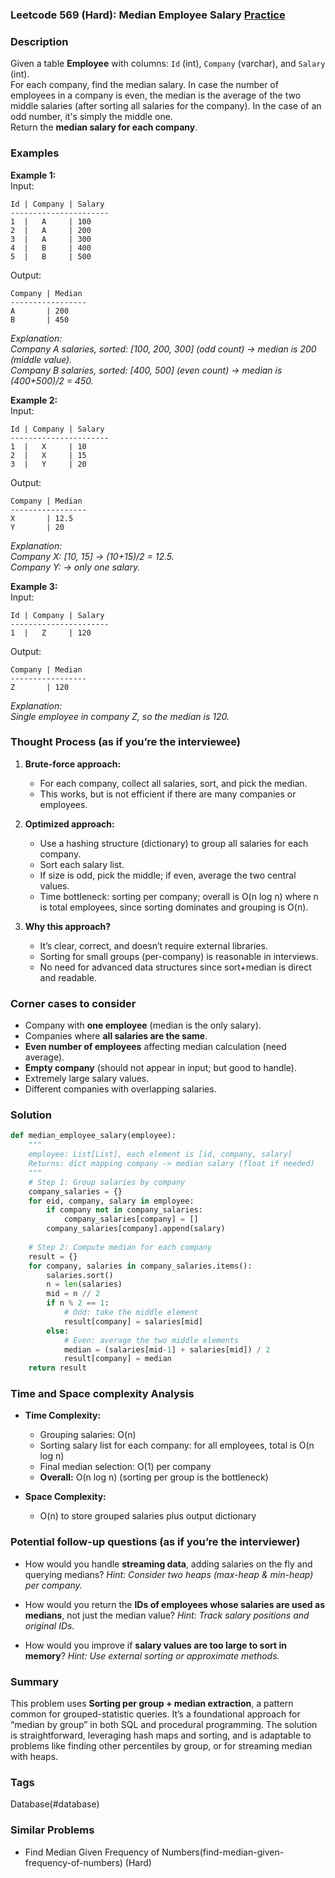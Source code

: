 ### Leetcode 569 (Hard): Median Employee Salary [Practice](https://leetcode.com/problems/median-employee-salary)

### Description  
Given a table **Employee** with columns: `Id` (int), `Company` (varchar), and `Salary` (int).  
For each company, find the median salary. In case the number of employees in a company is even, the median is the average of the two middle salaries (after sorting all salaries for the company). In the case of an odd number, it's simply the middle one.  
Return the **median salary for each company**.

### Examples  

**Example 1:**  
Input:  
```
Id | Company | Salary
----------------------
1  |   A     | 100
2  |   A     | 200
3  |   A     | 300
4  |   B     | 400
5  |   B     | 500
```
Output:  
```
Company | Median
-----------------
A       | 200
B       | 450
```
*Explanation:  
Company A salaries, sorted: [100, 200, 300] (odd count) → median is 200 (middle value).  
Company B salaries, sorted: [400, 500] (even count) → median is (400+500)/2 = 450.*

**Example 2:**  
Input:  
```
Id | Company | Salary
----------------------
1  |   X     | 10
2  |   X     | 15
3  |   Y     | 20
```
Output:  
```
Company | Median
-----------------
X       | 12.5
Y       | 20
```
*Explanation:  
Company X: [10, 15] → (10+15)/2 = 12.5.  
Company Y:  → only one salary.*

**Example 3:**  
Input:  
```
Id | Company | Salary
----------------------
1  |   Z     | 120
```
Output:  
```
Company | Median
-----------------
Z       | 120
```
*Explanation:  
Single employee in company Z, so the median is 120.*

### Thought Process (as if you’re the interviewee)  

1. **Brute-force approach:**
   - For each company, collect all salaries, sort, and pick the median.
   - This works, but is not efficient if there are many companies or employees.

2. **Optimized approach:**
   - Use a hashing structure (dictionary) to group all salaries for each company.
   - Sort each salary list.
   - If size is odd, pick the middle; if even, average the two central values.
   - Time bottleneck: sorting per company; overall is O(n log n) where n is total employees, since sorting dominates and grouping is O(n).

3. **Why this approach?**
   - It’s clear, correct, and doesn’t require external libraries.
   - Sorting for small groups (per-company) is reasonable in interviews.
   - No need for advanced data structures since sort+median is direct and readable.

### Corner cases to consider  
- Company with **one employee** (median is the only salary).
- Companies where **all salaries are the same**.
- **Even number of employees** affecting median calculation (need average).
- **Empty company** (should not appear in input; but good to handle).
- Extremely large salary values.
- Different companies with overlapping salaries.

### Solution

```python
def median_employee_salary(employee):
    """
    employee: List[List], each element is [id, company, salary]
    Returns: dict mapping company -> median salary (float if needed)
    """
    # Step 1: Group salaries by company
    company_salaries = {}
    for eid, company, salary in employee:
        if company not in company_salaries:
            company_salaries[company] = []
        company_salaries[company].append(salary)
    
    # Step 2: Compute median for each company
    result = {}
    for company, salaries in company_salaries.items():
        salaries.sort()
        n = len(salaries)
        mid = n // 2
        if n % 2 == 1:
            # Odd: take the middle element
            result[company] = salaries[mid]
        else:
            # Even: average the two middle elements
            median = (salaries[mid-1] + salaries[mid]) / 2
            result[company] = median
    return result
```

### Time and Space complexity Analysis  

- **Time Complexity:**  
  - Grouping salaries: O(n)  
  - Sorting salary list for each company: for all employees, total is O(n log n)
  - Final median selection: O(1) per company  
  - **Overall:** O(n log n) (sorting per group is the bottleneck)

- **Space Complexity:**  
  - O(n) to store grouped salaries plus output dictionary

### Potential follow-up questions (as if you’re the interviewer)  

- How would you handle **streaming data**, adding salaries on the fly and querying medians?
  *Hint: Consider two heaps (max-heap & min-heap) per company.*

- How would you return the **IDs of employees whose salaries are used as medians**, not just the median value?
  *Hint: Track salary positions and original IDs.*

- How would you improve if **salary values are too large to sort in memory**?
  *Hint: Use external sorting or approximate methods.*

### Summary
This problem uses **Sorting per group + median extraction**, a pattern common for grouped-statistic queries. It’s a foundational approach for “median by group” in both SQL and procedural programming. The solution is straightforward, leveraging hash maps and sorting, and is adaptable to problems like finding other percentiles by group, or for streaming median with heaps.

### Tags
Database(#database)

### Similar Problems
- Find Median Given Frequency of Numbers(find-median-given-frequency-of-numbers) (Hard)